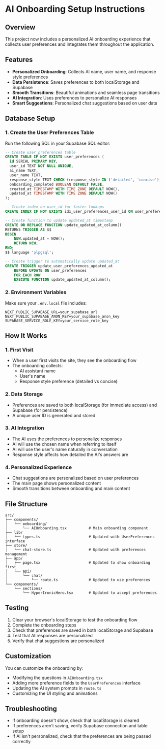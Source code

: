 # AI Onboarding Setup Instructions

## Overview
This project now includes a personalized AI onboarding experience that collects user preferences and integrates them throughout the application.

## Features
- **Personalized Onboarding**: Collects AI name, user name, and response style preferences
- **Data Persistence**: Saves preferences to both localStorage and Supabase
- **Smooth Transitions**: Beautiful animations and seamless page transitions
- **AI Integration**: Uses preferences to personalize AI responses
- **Smart Suggestions**: Personalized chat suggestions based on user data

## Database Setup

### 1. Create the User Preferences Table
Run the following SQL in your Supabase SQL editor:

```sql
-- Create user_preferences table
CREATE TABLE IF NOT EXISTS user_preferences (
  id SERIAL PRIMARY KEY,
  user_id TEXT NOT NULL UNIQUE,
  ai_name TEXT,
  user_name TEXT,
  response_style TEXT CHECK (response_style IN ('detailed', 'concise')),
  onboarding_completed BOOLEAN DEFAULT FALSE,
  created_at TIMESTAMP WITH TIME ZONE DEFAULT NOW(),
  updated_at TIMESTAMP WITH TIME ZONE DEFAULT NOW()
);

-- Create index on user_id for faster lookups
CREATE INDEX IF NOT EXISTS idx_user_preferences_user_id ON user_preferences(user_id);

-- Create function to update updated_at timestamp
CREATE OR REPLACE FUNCTION update_updated_at_column()
RETURNS TRIGGER AS $$
BEGIN
    NEW.updated_at = NOW();
    RETURN NEW;
END;
$$ language 'plpgsql';

-- Create trigger to automatically update updated_at
CREATE TRIGGER update_user_preferences_updated_at 
    BEFORE UPDATE ON user_preferences 
    FOR EACH ROW 
    EXECUTE FUNCTION update_updated_at_column();
```

### 2. Environment Variables
Make sure your `.env.local` file includes:
```
NEXT_PUBLIC_SUPABASE_URL=your_supabase_url
NEXT_PUBLIC_SUPABASE_ANON_KEY=your_supabase_anon_key
SUPABASE_SERVICE_ROLE_KEY=your_service_role_key
```

## How It Works

### 1. First Visit
- When a user first visits the site, they see the onboarding flow
- The onboarding collects:
  - AI assistant name
  - User's name
  - Response style preference (detailed vs concise)

### 2. Data Storage
- Preferences are saved to both localStorage (for immediate access) and Supabase (for persistence)
- A unique user ID is generated and stored

### 3. AI Integration
- The AI uses the preferences to personalize responses
- AI will use the chosen name when referring to itself
- AI will use the user's name naturally in conversation
- Response style affects how detailed the AI's answers are

### 4. Personalized Experience
- Chat suggestions are personalized based on user preferences
- The main page shows personalized content
- Smooth transitions between onboarding and main content

## File Structure

```
src/
├── components/
│   └── onboarding/
│       └── AIOnboarding.tsx          # Main onboarding component
├── lib/
│   └── types.ts                      # Updated with UserPreferences interface
├── store/
│   └── chat-store.ts                 # Updated with preferences management
├── app/
│   ├── page.tsx                      # Updated to show onboarding first
│   └── api/
│       └── chat/
│           └── route.ts              # Updated to use preferences
└── components/
    └── sections/
        └── HyperIronicHero.tsx       # Updated to accept preferences
```

## Testing

1. Clear your browser's localStorage to test the onboarding flow
2. Complete the onboarding steps
3. Check that preferences are saved in both localStorage and Supabase
4. Test that AI responses are personalized
5. Verify that chat suggestions are personalized

## Customization

You can customize the onboarding by:
- Modifying the questions in `AIOnboarding.tsx`
- Adding more preference fields to the `UserPreferences` interface
- Updating the AI system prompts in `route.ts`
- Customizing the UI styling and animations

## Troubleshooting

- If onboarding doesn't show, check that localStorage is cleared
- If preferences aren't saving, verify Supabase connection and table setup
- If AI isn't personalized, check that the preferences are being passed correctly 